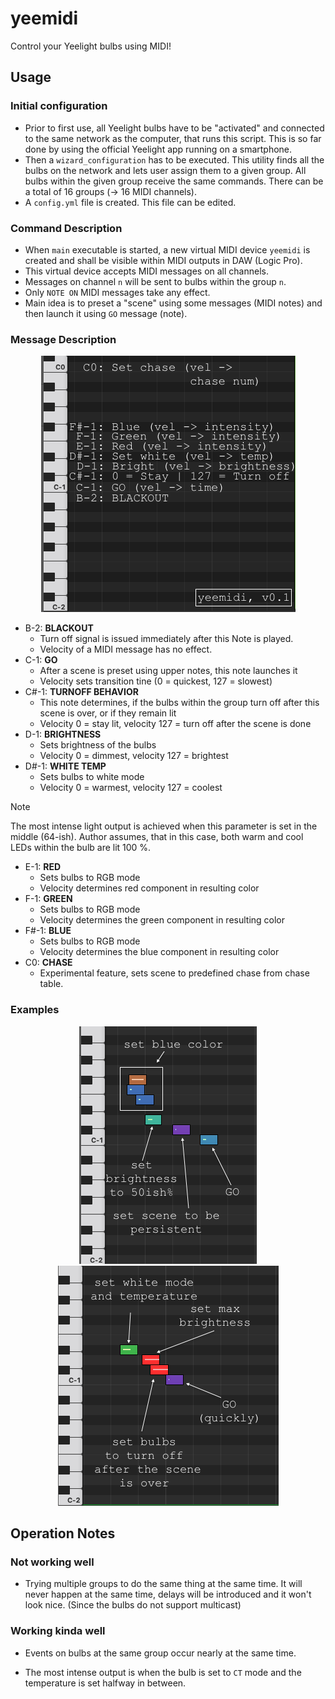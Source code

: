 # yeemidi
Control your Yeelight bulbs using MIDI!

## Usage

### Initial configuration

- Prior to first use, all Yeelight bulbs have to be "activated" and connected to the same network as the computer, that runs this script. This is so far done by using the official Yeelight app running on a smartphone. 
- Then a `wizard_configuration` has to be executed. This utility finds all the bulbs on the network and lets user assign them to a given group. All bulbs within the given group receive the same commands. There can be a total of 16 groups (&rarr; 16 MIDI channels).
- A `config.yml` file is created. This file can be edited.

### Command Description

- When `main` executable is started, a new virtual MIDI device `yeemidi` is created and shall be visible within MIDI outputs in DAW (Logic Pro). 
- This virtual device accepts MIDI messages on all channels.
- Messages on channel `n` will be sent to bulbs within the group `n`.
- Only `NOTE ON` MIDI messages take any effect.
- Main idea is to preset a "scene" using some messages (MIDI notes) and then launch it using `GO` message (note). 

### Message Description

<p align="center">
  <img src="./img/v0.1/yeemidi_proto.png">
</p>


- B-2: __BLACKOUT__
   - Turn off signal is issued immediately after this Note is played.
   - Velocity of a MIDI message has no effect.
- C-1: __GO__
   - After a scene is preset using upper notes, this note launches it
   - Velocity sets transition tine (0 = quickest, 127 = slowest)
- C#-1: __TURNOFF BEHAVIOR__
   - This note determines, if the bulbs within the group turn off after this scene is over, or if they remain lit
   - Velocity 0 = stay lit, velocity 127 = turn off after the scene is done
- D-1: __BRIGHTNESS__
   - Sets brightness of the bulbs
   - Velocity 0 = dimmest, velocity 127 = brightest
- D#-1: __WHITE TEMP__
   - Sets bulbs to white mode
   - Velocity 0 = warmest, velocity 127 = coolest
> [!NOTE]
> The most intense light output is achieved when this parameter is set in the middle (64-ish). Author assumes, that in this case, both warm and cool LEDs within the bulb are lit 100 %.
- E-1: __RED__
   - Sets bulbs to RGB mode
   - Velocity determines red component in resulting color
- F-1: __GREEN__
   - Sets bulbs to RGB mode
   - Velocity determines the green component in resulting color
- F#-1: __BLUE__
   - Sets bulbs to RGB mode
   - Velocity determines the blue component in resulting color
- C0: __CHASE__
   - Experimental feature, sets scene to predefined chase from chase table.


### Examples

<p align="center">
  <img src="./img/v0.1/ex_1.png">
  <img src="./img/v0.1/ex_2.png">
</p>

## Operation Notes

### Not working well

- Trying multiple groups to do the same thing at the same time. It will never happen at the same time, delays will be introduced and it won't look nice. (Since the bulbs do not support multicast)

### Working kinda well

- Events on bulbs at the same group occur nearly at the same time.

- The most intense output is when the bulb is set to `CT` mode and the temperature is set halfway in between.
